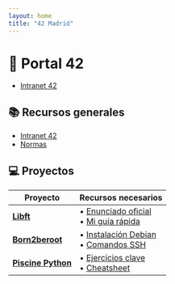 ```yaml
---
layout: home
title: "42 Madrid"
---
```

# 🚀 Portal 42

- [Intranet 42](https://intra.42.fr)
  
## 📚 Recursos generales
- [Intranet 42](https://intra.42.fr)
- [Normas](https://normas.42.fr)

## 💻 Proyectos

| Proyecto         | Recursos necesarios                          |
|------------------|---------------------------------------------|
| **[Libft](https://github.com/fran-byte/libft)** | • [Enunciado oficial](link1)<br>• [Mi guía rápida](link2) |
| **[Born2beroot](https://github.com/fran-byte/born2beroot)** | • [Instalación Debian](link3)<br>• [Comandos SSH](link4) |
| **[Piscine Python](https://github.com/fran-byte/piscine-python)** | • [Ejercicios clave](link5)<br>• [Cheatsheet](link6) |
